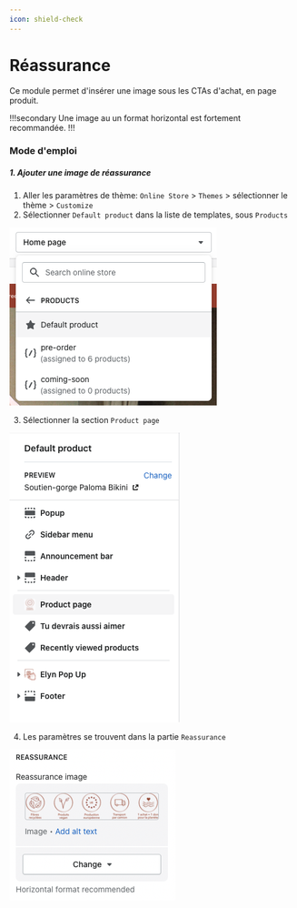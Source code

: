 ```yaml
---
icon: shield-check
---
```


# Réassurance

Ce module permet d'insérer une image sous les CTAs d'achat, en page produit.

!!!secondary Une image au un format horizontal est fortement recommandée.
!!!


### Mode d'emploi

##### 1. Ajouter une image de réassurance

  1. Aller les paramètres de thème: `Online Store` > `Themes` > sélectionner le thème > `Customize`
  2. Sélectionner `Default product` dans la liste de templates, sous `Products`

  ![](img/video-2.png)

  3. Sélectionner la section `Product page`
    
  ![](img/video-3.png)

  4. Les paramètres se trouvent dans la partie `Reassurance`

  ![](img/reassurance-1.png)